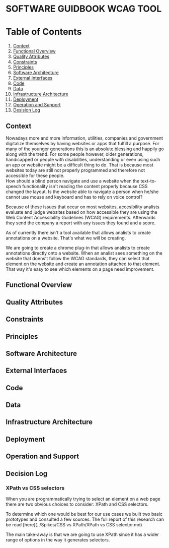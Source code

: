 #  SOFTWARE GUIDBOOK WCAG TOOL

# Table of Contents
1. [Context](#context)
2. [Functional Overview](#functional-overview)
3. [Quality Attributes](#quality-attributes)
4. [Constraints](#constraints)
5. [Principles](#principles)
6. [Software Architecture](#software-architecture)
7. [External Interfaces](#external-interfaces)
8. [Code](#code)
9. [Data](#data)
10. [Infrastructure Architecture](#infrastructure-architecture)
11. [Deployment](#deployment)
12. [Operation and Support](#operation-and-support)
13. [Desision Log](#desision-log)


## Context

Nowadays more and more information, utilities, companies and government digitalize themselves by having websites or apps that fulfill a purpose.
For many of the younger generations this is an absolute blessing and happily go along with the trend.
For some people however, older generations, handicapped or people with disabilities, understanding or even using such an app or website might be a difficult thing to do.
That is because most websites today are still not properly programmed and therefore not accessible for these people.  
How should a blind person navigate and use a website when the text-to-speech functionality isn't reading the content properly because CSS changed the layout.
Is the website able to navigate a person when he/she cannot use mouse and keyboard and has to rely on voice control?

Because of these issues that occur on most websites, accesibility analists evaluate and judge websites based on how accessible they are using the Web Content Accessibility Guidelines (WCAG) requirements.
Afterwards they send the company a report with any issues they found and a score.

As of currently there isn't a tool available that allows analists to create annotations on a website.
That's what we will be creating.

We are going to create a chrome plug-in that allows analists to create annotations directly onto a website.
When an analist sees something on the website that doens't follow the WCAG standards, they can select that element on the website
and create an annotation attached to that element. That way it's easy to see which elements on a page need improvement.


<!--
Intent

A context section should answer the following types of questions:

� What is this software project/product/system all about?
� What is it that�s being built?
� How does it fit into the existing environment? (e.g. systems, business processes, etc) 
� Who is using it? (users, roles, actors, personas, etc)
-->

## Functional Overview



<!--
Intent

This section allows you to summarise what the key functions of the system are. 
It also allows you to make an explicit link between the functional aspects of the system (use cases, user stories, etc) 
and, if they are significant to the architecture, to explain why. 
A functional overview should answer the following types of questions:

� Is it clear what the system actually does?
� Is it clear which features, functions, use cases, user stories, etc are significant to the architecture and why?
� Is it clear who the important users are (roles,actors,personas,etc)and how  the system caters for their needs?
� It is clear that the above has been used to shape and define the architecture?

Alternatively, if your software automates a business process or workflow, a functional view should answer questions like the following:

� Is it clear what the system does from a process perspective?
� What are the major processes and flows of information through the system?
-->


## Quality Attributes

<!--
Intent

This section is about summarising the key quality attributes and should answer the following types of questions:

� Is there a clear understanding of the quality attributes that the architecture must satisfy?
� Are the quality attributes SMART (specific, measurable, achievable, relevant and timely)?
� Have quality attributes that are usually taken for granted been explicitly marked as out of scope if they are not needed? 
(e.g. �user interface elements will only be presented in English� to indicate that multi-language support is not explicitly catered for)
� Are any of the quality attributes unrealistic? (e.g. true 24x7 availability is typically very costly to implement inside many organisations)

In addition, if any of the quality attributes are deemed as �architecturally significant� and therefore influence the architecture, 
why not make a note of them so that you can refer back to them later in the document.
-->


## Constraints

<!--
Intent

Constraints are typically imposed upon you but they aren�t necessarily �bad�, 
as reducing the number of available options often makes your job designing software easier. 
This section allows you to explicitly summarise the constraints that you�re working within and the decisions that have already been made for you.
-->


## Principles

<!--
Intent

The purpose of this section is to simply make it explicit which principles you are following. 
These could have been explicitly asked for by a stakeholder or they could be principles that you (i.e. the software development team) want to adopt and follow.
-->

## Software Architecture

<!--
Intent

The purpose of this section is to summarise the software architecture of your software system so that the following questions can be answered:

� What does the �big picture� look like?
� Is there are clear structure?
� Is it clear how the system works from the �30,000 foot view�?
� Does it show the major containers and technology choices?
� Does it show the major components and their interactions?
� What are the key internal interfaces? (e.g. a web service between your web and business tiers)
-->


## External Interfaces

<!--
The purpose of this section is to answer the following types of questions:

� What are the key external interfaces?
� Has each interface been thought about from a technical perspective?
� Has each interface been thought about from a non-technical perspective? � Who has ownership of the interface?
-->

## Code

<!--
The purpose of the code section is to describe the implementation details for parts of the software system that are important, complex, significant, etc.
For example, I�ve written about the following for software projects that I�ve been involved in:

� Generating/rendering HTML: a short description of an in-house framework that was created for generating HTML, including the major classes and concepts.
� Data binding: our approach to updating business objects as the result of HTTP POST requests.
� Multi-page data collection: a short description of an in-house framework we used for building forms that spanned multiple web pages.
� Web MVC: an example usage of the web MVC framework that was being used.
� Security:our approach to using WindowsIdentityFoundation (WIF) for authentication and authorisation.
� Domain model: an overview of the important parts of the domain model.
� Component framework: a short description of the framework that we built to allow components to be reconfigured at runtime.
� Configuration: a short description of the standard component configuration mechanism in use across the codebase.
� Architectural layering: an overview of the layering strategy and the patterns in use to implement it.
� Exceptions and logging: a summary of our approach to exception handling and logging across the various architectural layers.
� Patterns and principles: an explanation of how patterns and principles are implemented.
� etc
-->

## Data

<!--
Intent

The purpose of the data section is to record anything that is important from a data perspective, answering the following types of questions:

� What does the data model look like?
� Where is data stored?
� Who owns the data?
� How much storage space is needed for the data? (e.g. especially if you�re dealing with �big data�)
� What are the archiving and back-up strategies?
� Are there any regulatory requirements for the long term archival of business data?
� Likewise for log files and audit trails?
� Are flat files being used for storage? If so, what format is being used?
-->


## Infrastructure Architecture

<!--
Intent

This section is used to describe the physical/virtual hardware and networks on which the software will be deployed. 
Although, as a software architect, you may not be involved in designing the infrastructure, 
you do need to understand that it�s sufficient to enable you to satisfy your goals. 
The purpose of this section is to answer the following types of questions:

� Is there a clear physical architecture?
� What hardware (virtual or physical) does this include across all tiers?
� Does it cater for redundancy, failover and disaster recovery if applicable?
� Is it clear how the chosen hardware components have been sized and selected?
� If multiple servers and sites are used, what are the network links between them?
� Who is responsible for support and maintenance of the infrastructure?
� Are there central teams to look after common infrastructure (e.g. databases, message buses, application servers, networks, routers, switches, load balancers, reverse proxies, internet connections, etc)?
� Who owns the resources?
� Are there sufficient environments for development, testing, acceptance, pre-production, production, etc?
-->


## Deployment

<!--
Intent

This section is used to describe the mapping between the software (e.g. containers) and the infrastructure. 
Sometimes this will be a simple one-to-one mapping (e.g. deploy a web application to a single web server) 
and at other times it will be more complex (e.g. deploy a web application across a number of servers in a server farm). 
This section answers the following types of questions:

� How and where is the software installed and configured?
� Is it clear how the software will be deployed across the infrastructure elements described in the infrastructure architecture section? (e.g. one-to-one mapping, multiple containers per server, etc)
� If this is still to be decided, what are the options and have they been documented?
� Is it understood how memory and CPU will be partitioned between the processes running on a single piece of infrastructure?
� Are any containers and/or components running in an active-active, active-passive, hot-standby, cold-standby, etc formation?
� Has the deployment and rollback strategy been defined?
� What happens in the event of a software or infrastructure failure?
� Is it clear how data is replicated across sites?
-->


## Operation and Support

<!--
Intent

Most systems will be subject to support and operational requirements, particularly around how they are monitored, managed and administered. 
Including a dedicated section in the software guidebook lets you be explicit about how your software will or does support those requirements. 
This section should address the following types of questions:

� Is it clear how the software provides the ability for operation/support teams to monitor and manage the system?
� How is this achieved across all tiers of the architecture?
� How can operational staff diagnose problems?
� Where are errors and information logged? (e.g. log files, Windows Event Log, SMNP, JMX, WMI, custom diagnostics, etc)
� Do configuration changes require a restart?
� Are there any manual housekeeping tasks that need to be performed on a regular basis?
� Does old data need to be periodically archived?
-->


## Decision Log

<!--
Intent

The purpose of this section is to simply record the major decisions that have been made,
including both the technology choices (e.g. products, frameworks, etc) and the overall architecture 
(e.g. the structure of the software, architectural style, decomposition, patterns, etc). For example:

� Why did you choose technology or framework �X� over �Y� and �Z�?
� How did you do this? Product evaluation or proof of concept?
� Were you forced into making a decision about �X� based upon corporate policy or enterprise architecture strategies?
� Why did you choose the selected software architecture? What other options did you consider?
� How do you know that the solution satisfies the major non-functional requirements?
� etc
-->

### XPath vs CSS selectors

When you are programmatically trying to select an element on a web page there are two obvious choices to consider: XPath and CSS selectors. 

To determine which one would be best for our use cases we built two basic prototypes and consulted a few sources. The full report of this research can be read [here](../Spikes/CSS vs XPath/XPath vs CSS selector.md)

The main take-away is that we are going to use XPath since it has a wider range of options in the way it generates selectors. 

